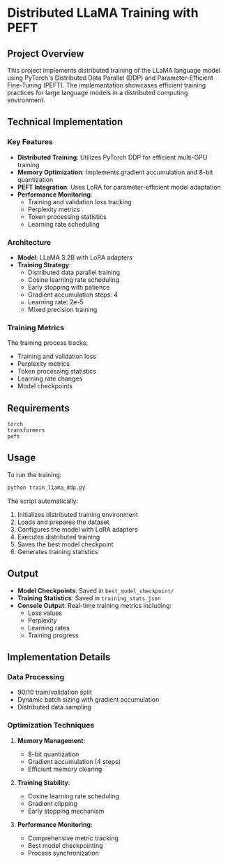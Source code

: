 # Distributed LLaMA Training with PEFT

## Project Overview

This project implements distributed training of the LLaMA language model using PyTorch's Distributed Data Parallel (DDP) and Parameter-Efficient Fine-Tuning (PEFT). The implementation showcases efficient training practices for large language models in a distributed computing environment.

## Technical Implementation

### Key Features

- **Distributed Training**: Utilizes PyTorch DDP for efficient multi-GPU training
- **Memory Optimization**: Implements gradient accumulation and 8-bit quantization
- **PEFT Integration**: Uses LoRA for parameter-efficient model adaptation
- **Performance Monitoring**:
  - Training and validation loss tracking
  - Perplexity metrics
  - Token processing statistics
  - Learning rate scheduling

### Architecture

- **Model**: LLaMA 3.2B with LoRA adapters
- **Training Strategy**:
  - Distributed data parallel training
  - Cosine learning rate scheduling
  - Early stopping with patience
  - Gradient accumulation steps: 4
  - Learning rate: 2e-5
  - Mixed precision training

### Training Metrics

The training process tracks:

- Training and validation loss
- Perplexity metrics
- Token processing statistics
- Learning rate changes
- Model checkpoints

## Requirements

```
torch
transformers
peft
```

## Usage

To run the training:

```bash
python train_llama_ddp.py
```

The script automatically:

1. Initializes distributed training environment
2. Loads and prepares the dataset
3. Configures the model with LoRA adapters
4. Executes distributed training
5. Saves the best model checkpoint
6. Generates training statistics

## Output

- **Model Checkpoints**: Saved in `best_model_checkpoint/`
- **Training Statistics**: Saved in `training_stats.json`
- **Console Output**: Real-time training metrics including:
  - Loss values
  - Perplexity
  - Learning rates
  - Training progress

## Implementation Details

### Data Processing

- 90/10 train/validation split
- Dynamic batch sizing with gradient accumulation
- Distributed data sampling

### Optimization Techniques

1. **Memory Management**:

   - 8-bit quantization
   - Gradient accumulation (4 steps)
   - Efficient memory clearing

2. **Training Stability**:

   - Cosine learning rate scheduling
   - Gradient clipping
   - Early stopping mechanism

3. **Performance Monitoring**:
   - Comprehensive metric tracking
   - Best model checkpointing
   - Process synchronization
